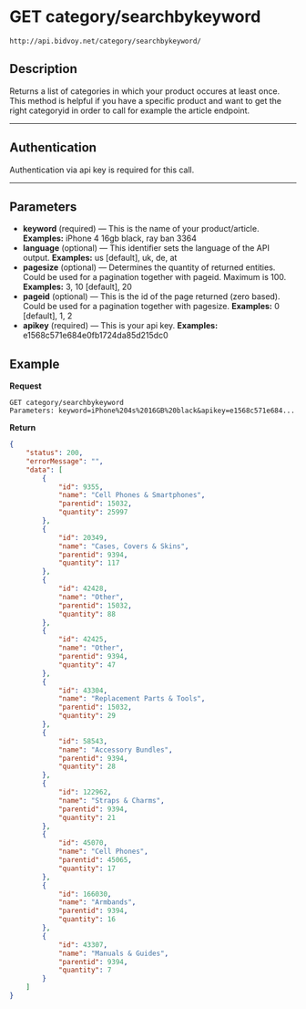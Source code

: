 # GET category/searchbykeyword

    http://api.bidvoy.net/category/searchbykeyword/

## Description
Returns a list of categories in which your product occures at least once. This method is helpful if you have a specific product and want to get the right categoryid in order to call for example the article endpoint.

***

## Authentication
Authentication via api key is required for this call.

***

## Parameters
- **keyword** (required) — This is the name of your product/article. **Examples:** iPhone 4 16gb black, ray ban 3364
- **language** (optional) — This identifier sets the language of the API output.
**Examples:** us [default], uk, de, at
- **pagesize** (optional) — Determines the quantity of returned entities. Could be used for a pagination together with pageid. Maximum is 100. **Examples:** 3, 10 [default], 20
- **pageid** (optional) — This is the id of the page returned (zero based). Could be used for a pagination together with pagesize. **Examples:** 0 [default], 1, 2
- **apikey** (required) — This is your api key. **Examples:** e1568c571e684e0fb1724da85d215dc0

## Example
**Request**

    GET category/searchbykeyword
    Parameters: keyword=iPhone%204s%2016GB%20black&apikey=e1568c571e684...


**Return**

``` json
{
    "status": 200,
    "errorMessage": "",
    "data": [
        {
            "id": 9355,
            "name": "Cell Phones & Smartphones",
            "parentid": 15032,
            "quantity": 25997
        },
        {
            "id": 20349,
            "name": "Cases, Covers & Skins",
            "parentid": 9394,
            "quantity": 117
        },
        {
            "id": 42428,
            "name": "Other",
            "parentid": 15032,
            "quantity": 88
        },
        {
            "id": 42425,
            "name": "Other",
            "parentid": 9394,
            "quantity": 47
        },
        {
            "id": 43304,
            "name": "Replacement Parts & Tools",
            "parentid": 15032,
            "quantity": 29
        },
        {
            "id": 58543,
            "name": "Accessory Bundles",
            "parentid": 9394,
            "quantity": 28
        },
        {
            "id": 122962,
            "name": "Straps & Charms",
            "parentid": 9394,
            "quantity": 21
        },
        {
            "id": 45070,
            "name": "Cell Phones",
            "parentid": 45065,
            "quantity": 17
        },
        {
            "id": 166030,
            "name": "Armbands",
            "parentid": 9394,
            "quantity": 16
        },
        {
            "id": 43307,
            "name": "Manuals & Guides",
            "parentid": 9394,
            "quantity": 7
        }
    ]
}
```